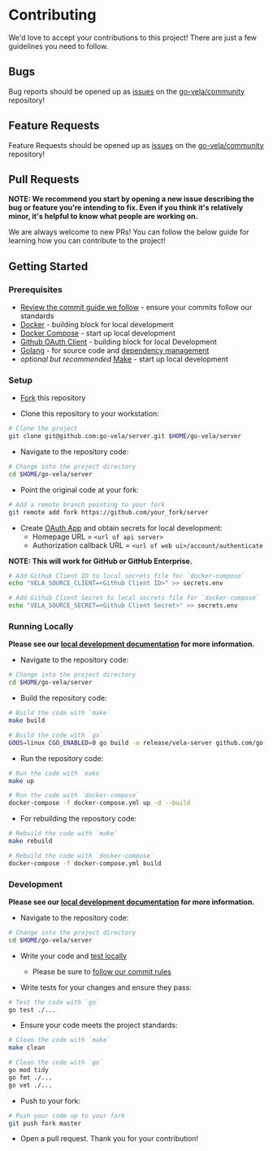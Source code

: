 # Contributing

We'd love to accept your contributions to this project! There are just a few guidelines you need to follow.

## Bugs

Bug reports should be opened up as [issues](https://help.github.com/en/github/managing-your-work-on-github/about-issues) on the [go-vela/community](https://github.com/go-vela/community) repository!

## Feature Requests

Feature Requests should be opened up as [issues](https://help.github.com/en/github/managing-your-work-on-github/about-issues) on the [go-vela/community](https://github.com/go-vela/community) repository!

## Pull Requests

**NOTE: We recommend you start by opening a new issue describing the bug or feature you're intending to fix. Even if you think it's relatively minor, it's helpful to know what people are working on.**

We are always welcome to new PRs! You can follow the below guide for learning how you can contribute to the project!

## Getting Started

### Prerequisites

* [Review the commit guide we follow](https://chris.beams.io/posts/git-commit/#seven-rules) - ensure your commits follow our standards
* [Docker](https://docs.docker.com/install/) - building block for local development
* [Docker Compose](https://docs.docker.com/compose/install/) - start up local development
* [Github OAuth Client](https://developer.github.com/apps/building-oauth-apps/creating-an-oauth-app/) - building block for local Development
* [Golang](https://golang.org/dl/) - for source code and [dependency management](https://github.com/golang/go/wiki/Modules)
* _optional but recommended_ [Make](https://www.gnu.org/software/make/) - start up local development

### Setup

* [Fork](/fork) this repository

* Clone this repository to your workstation:

```bash
# Clone the project
git clone git@github.com:go-vela/server.git $HOME/go-vela/server
```

* Navigate to the repository code:

```bash
# Change into the project directory
cd $HOME/go-vela/server
```

* Point the original code at your fork:

```bash
# Add a remote branch pointing to your fork
git remote add fork https://github.com/your_fork/server
```

* Create [OAuth App](https://developer.github.com/apps/building-oauth-apps/creating-an-oauth-app/) and obtain secrets for local development:
  * Homepage URL = `<url of api server>`
  * Authorization callback URL = `<url of web ui>/account/authenticate`

**NOTE: This will work for GitHub or GitHub Enterprise.**

```bash
# Add Github Client ID to local secrets file for `docker-compose`
echo "VELA_SOURCE_CLIENT=<Github Client ID>" >> secrets.env

# Add Github Client Secret to local secrets file for `docker-compose`
echo "VELA_SOURCE_SECRET=<Github Client Secret>" >> secrets.env
```

### Running Locally

**Please see our [local development documentation](DOCS.md) for more information.**

* Navigate to the repository code:

```bash
# Change into the project directory
cd $HOME/go-vela/server
```

* Build the repository code:

```bash
# Build the code with `make`
make build

# Build the code with `go`
GOOS=linux CGO_ENABLED=0 go build -o release/vela-server github.com/go-vela/server/cmd/vela-server
```

* Run the repository code:

```bash
# Run the code with `make`
make up

# Run the code with `docker-compose`
docker-compose -f docker-compose.yml up -d --build
```

* For rebuilding the repository code:

```bash
# Rebuild the code with `make`
make rebuild

# Rebuild the code with `docker-compose`
docker-compose -f docker-compose.yml build
```

### Development

**Please see our [local development documentation](DOCS.md) for more information.**

* Navigate to the repository code:

```bash
# Change into the project directory
cd $HOME/go-vela/server
```

* Write your code and [test locally](#running-locally)
  - Please be sure to [follow our commit rules](https://chris.beams.io/posts/git-commit/#seven-rules)

* Write tests for your changes and ensure they pass:

```bash
# Test the code with `go`
go test ./...
```

* Ensure your code meets the project standards:

```bash
# Clean the code with `make`
make clean

# Clean the code with `go`
go mod tidy
go fmt ./...
go vet ./...
```

* Push to your fork:

```bash
# Push your code up to your fork
git push fork master
```

* Open a pull request. Thank you for your contribution!
